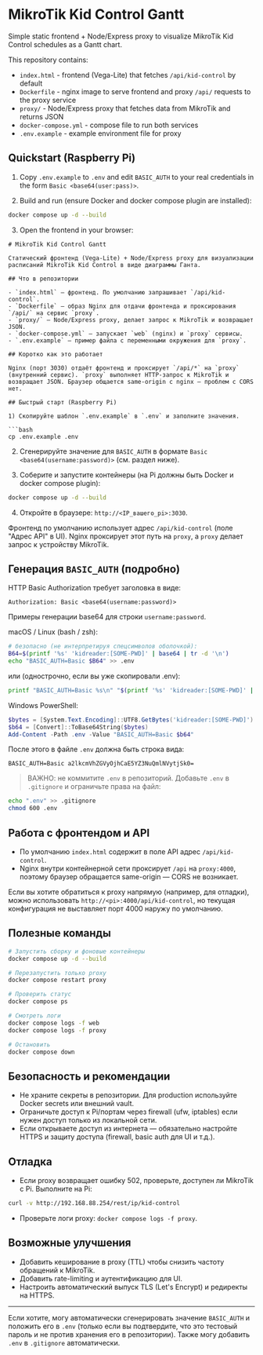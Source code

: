# MikroTik Kid Control Gantt

Simple static frontend + Node/Express proxy to visualize MikroTik Kid Control schedules as a Gantt chart.

This repository contains:

- `index.html` - frontend (Vega-Lite) that fetches `/api/kid-control` by default
- `Dockerfile` - nginx image to serve frontend and proxy `/api/` requests to the proxy service
- `proxy/` - Node/Express proxy that fetches data from MikroTik and returns JSON
- `docker-compose.yml` - compose file to run both services
- `.env.example` - example environment file for proxy

## Quickstart (Raspberry Pi)

1. Copy `.env.example` to `.env` and edit `BASIC_AUTH` to your real credentials in the form `Basic <base64(user:pass)>`.

2. Build and run (ensure Docker and docker compose plugin are installed):

```bash
docker compose up -d --build
```

3. Open the frontend in your browser:

```
# MikroTik Kid Control Gantt

Статический фронтенд (Vega-Lite) + Node/Express proxy для визуализации расписаний MikroTik Kid Control в виде диаграммы Ганта.

## Что в репозитории

- `index.html` — фронтенд. По умолчанию запрашивает `/api/kid-control`.
- `Dockerfile` — образ Nginx для отдачи фронтенда и проксирования `/api/` на сервис `proxy`.
- `proxy/` — Node/Express proxy, делает запрос к MikroTik и возвращает JSON.
- `docker-compose.yml` — запускает `web` (nginx) и `proxy` сервисы.
- `.env.example` — пример файла с переменными окружения для `proxy`.

## Коротко как это работает

Nginx (порт 3030) отдаёт фронтенд и проксирует `/api/*` на `proxy` (внутренний сервис). `proxy` выполняет HTTP-запрос к MikroTik и возвращает JSON. Браузер общается same-origin с nginx — проблем с CORS нет.

## Быстрый старт (Raspberry Pi)

1) Скопируйте шаблон `.env.example` в `.env` и заполните значения.

```bash
cp .env.example .env
```

2) Сгенерируйте значение для `BASIC_AUTH` в формате `Basic <base64(username:password)>` (см. раздел ниже).

3) Соберите и запустите контейнеры (на Pi должны быть Docker и docker compose plugin):

```bash
docker compose up -d --build
```

4) Откройте в браузере: `http://<IP_вашего_pi>:3030`.

Фронтенд по умолчанию использует адрес `/api/kid-control` (поле "Адрес API" в UI). Nginx проксирует этот путь на `proxy`, а `proxy` делает запрос к устройству MikroTik.

## Генерация `BASIC_AUTH` (подробно)

HTTP Basic Authorization требует заголовка в виде:

```
Authorization: Basic <base64(username:password)>
```

Примеры генерации base64 для строки `username:password`.

macOS / Linux (bash / zsh):

```bash
# безопасно (не интерпретируя спецсимволов оболочкой):
B64=$(printf '%s' 'kidreader:[SOME-PWD]' | base64 | tr -d '\n')
echo "BASIC_AUTH=Basic $B64" >> .env
```

или (однострочно, если вы уже скопировали .env):

```bash
printf "BASIC_AUTH=Basic %s\n" "$(printf '%s' 'kidreader:[SOME-PWD]' | base64 | tr -d '\n')" >> .env
```

Windows PowerShell:

```powershell
$bytes = [System.Text.Encoding]::UTF8.GetBytes('kidreader:[SOME-PWD]')
$b64 = [Convert]::ToBase64String($bytes)
Add-Content -Path .env -Value "BASIC_AUTH=Basic $b64"
```

После этого в файле `.env` должна быть строка вида:

```
BASIC_AUTH=Basic a2lkcmVhZGVyOjhCaE5YZ3NuQmlNVytjSk0=
```

> ВАЖНО: не коммитите `.env` в репозиторий. Добавьте `.env` в `.gitignore` и ограничьте права на файл:

```bash
echo ".env" >> .gitignore
chmod 600 .env
```

## Работа с фронтендом и API

- По умолчанию `index.html` содержит в поле API адрес `/api/kid-control`.
- Nginx внутри контейнерной сети проксирует `/api` на `proxy:4000`, поэтому браузер обращается same-origin — CORS не возникает.

Если вы хотите обратиться к proxy напрямую (например, для отладки), можно использовать `http://<pi>:4000/api/kid-control`, но текущая конфигурация не выставляет порт 4000 наружу по умолчанию.

## Полезные команды

```bash
# Запустить сборку и фоновые контейнеры
docker compose up -d --build

# Перезапустить только proxy
docker compose restart proxy

# Проверить статус
docker compose ps

# Смотреть логи
docker compose logs -f web
docker compose logs -f proxy

# Остановить
docker compose down
```

## Безопасность и рекомендации

- Не храните секреты в репозитории. Для production используйте Docker secrets или внешний vault.
- Ограничьте доступ к Pi/портам через firewall (ufw, iptables) если нужен доступ только из локальной сети.
- Если открываете доступ из интернета — обязательно настройте HTTPS и защиту доступа (firewall, basic auth для UI и т.д.).

## Отладка

- Если proxy возвращает ошибку 502, проверьте, доступен ли MikroTik с Pi. Выполните на Pi:

```bash
curl -v http://192.168.88.254/rest/ip/kid-control
```

- Проверьте логи proxy: `docker compose logs -f proxy`.

## Возможные улучшения

- Добавить кеширование в proxy (TTL) чтобы снизить частоту обращений к MikroTik.
- Добавить rate-limiting и аутентификацию для UI.
- Настроить автоматический выпуск TLS (Let's Encrypt) и редиректы на HTTPS.

---

Если хотите, могу автоматически сгенерировать значение `BASIC_AUTH` и положить его в `.env` (только если вы подтвердите, что это тестовый пароль и не против хранения его в репозитории). Также могу добавить `.env` в `.gitignore` автоматически.
